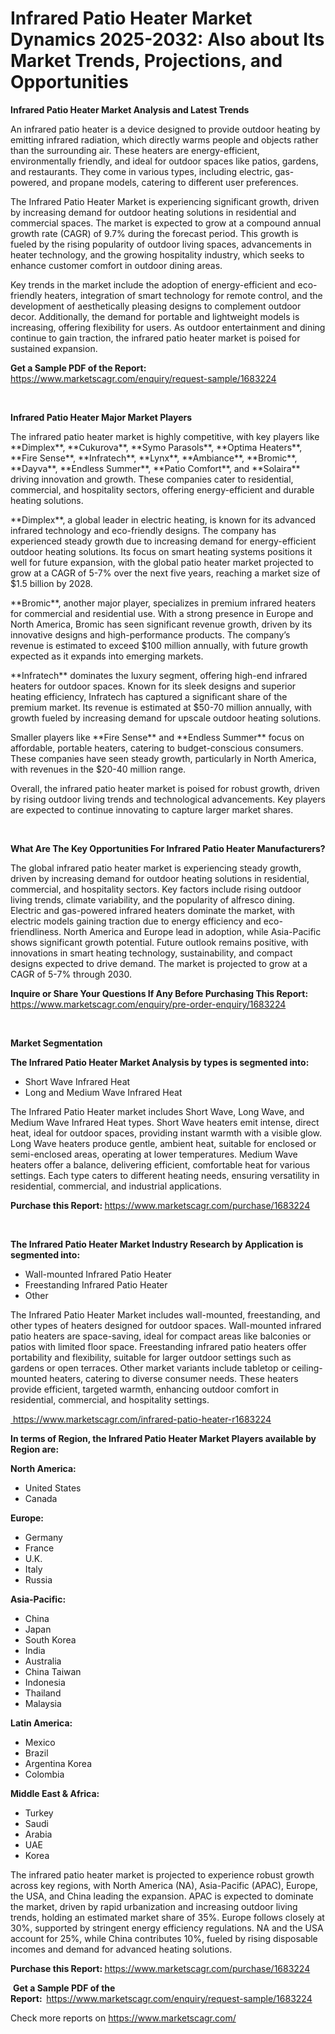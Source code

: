<p><h1>Infrared Patio Heater Market Dynamics 2025-2032: Also about Its Market Trends, Projections, and Opportunities</h1></p><p><strong>Infrared Patio Heater Market Analysis and Latest Trends</strong></p>
<p><p>An infrared patio heater is a device designed to provide outdoor heating by emitting infrared radiation, which directly warms people and objects rather than the surrounding air. These heaters are energy-efficient, environmentally friendly, and ideal for outdoor spaces like patios, gardens, and restaurants. They come in various types, including electric, gas-powered, and propane models, catering to different user preferences.</p><p>The Infrared Patio Heater Market is experiencing significant growth, driven by increasing demand for outdoor heating solutions in residential and commercial spaces. The market is expected to grow at a compound annual growth rate (CAGR) of 9.7% during the forecast period. This growth is fueled by the rising popularity of outdoor living spaces, advancements in heater technology, and the growing hospitality industry, which seeks to enhance customer comfort in outdoor dining areas.</p><p>Key trends in the market include the adoption of energy-efficient and eco-friendly heaters, integration of smart technology for remote control, and the development of aesthetically pleasing designs to complement outdoor decor. Additionally, the demand for portable and lightweight models is increasing, offering flexibility for users. As outdoor entertainment and dining continue to gain traction, the infrared patio heater market is poised for sustained expansion.</p></p>
<p><strong>Get a Sample PDF of the Report:&nbsp;</strong> <a href="https://www.marketscagr.com/enquiry/request-sample/1683224?utm_campaign=2253&utm_medium=2&utm_source=Github&utm_content=ia&utm_term=29012025&utm_id=infrared-patio-heater">https://www.marketscagr.com/enquiry/request-sample/1683224</a></p>
<p>&nbsp;</p>
<p><strong>Infrared Patio Heater Major Market Players</strong></p>
<p><p>The infrared patio heater market is highly competitive, with key players like **Dimplex**, **Cukurova**, **Symo Parasols**, **Optima Heaters**, **Fire Sense**, **Infratech**, **Lynx**, **Ambiance**, **Bromic**, **Dayva**, **Endless Summer**, **Patio Comfort**, and **Solaira** driving innovation and growth. These companies cater to residential, commercial, and hospitality sectors, offering energy-efficient and durable heating solutions.</p><p>**Dimplex**, a global leader in electric heating, is known for its advanced infrared technology and eco-friendly designs. The company has experienced steady growth due to increasing demand for energy-efficient outdoor heating solutions. Its focus on smart heating systems positions it well for future expansion, with the global patio heater market projected to grow at a CAGR of 5-7% over the next five years, reaching a market size of $1.5 billion by 2028.</p><p>**Bromic**, another major player, specializes in premium infrared heaters for commercial and residential use. With a strong presence in Europe and North America, Bromic has seen significant revenue growth, driven by its innovative designs and high-performance products. The company’s revenue is estimated to exceed $100 million annually, with future growth expected as it expands into emerging markets.</p><p>**Infratech** dominates the luxury segment, offering high-end infrared heaters for outdoor spaces. Known for its sleek designs and superior heating efficiency, Infratech has captured a significant share of the premium market. Its revenue is estimated at $50-70 million annually, with growth fueled by increasing demand for upscale outdoor heating solutions.</p><p>Smaller players like **Fire Sense** and **Endless Summer** focus on affordable, portable heaters, catering to budget-conscious consumers. These companies have seen steady growth, particularly in North America, with revenues in the $20-40 million range.</p><p>Overall, the infrared patio heater market is poised for robust growth, driven by rising outdoor living trends and technological advancements. Key players are expected to continue innovating to capture larger market shares.</p></p>
<p>&nbsp;</p>
<p><strong>What Are The Key Opportunities For Infrared Patio Heater Manufacturers?</strong></p>
<p><p>The global infrared patio heater market is experiencing steady growth, driven by increasing demand for outdoor heating solutions in residential, commercial, and hospitality sectors. Key factors include rising outdoor living trends, climate variability, and the popularity of alfresco dining. Electric and gas-powered infrared heaters dominate the market, with electric models gaining traction due to energy efficiency and eco-friendliness. North America and Europe lead in adoption, while Asia-Pacific shows significant growth potential. Future outlook remains positive, with innovations in smart heating technology, sustainability, and compact designs expected to drive demand. The market is projected to grow at a CAGR of 5-7% through 2030.</p></p>
<p><strong>Inquire or Share Your Questions If Any Before Purchasing This Report:</strong> <a href="https://www.marketscagr.com/enquiry/pre-order-enquiry/1683224?utm_campaign=2253&utm_medium=2&utm_source=Github&utm_content=ia&utm_term=29012025&utm_id=infrared-patio-heater">https://www.marketscagr.com/enquiry/pre-order-enquiry/1683224</a></p>
<p>&nbsp;</p>
<p><strong>Market Segmentation</strong></p>
<p><strong>The Infrared Patio Heater Market Analysis by types is segmented into:</strong></p>
<p><ul><li>Short Wave Infrared Heat</li><li>Long and Medium Wave Infrared Heat</li></ul></p>
<p><p>The Infrared Patio Heater market includes Short Wave, Long Wave, and Medium Wave Infrared Heat types. Short Wave heaters emit intense, direct heat, ideal for outdoor spaces, providing instant warmth with a visible glow. Long Wave heaters produce gentle, ambient heat, suitable for enclosed or semi-enclosed areas, operating at lower temperatures. Medium Wave heaters offer a balance, delivering efficient, comfortable heat for various settings. Each type caters to different heating needs, ensuring versatility in residential, commercial, and industrial applications.</p></p>
<p><strong>Purchase this Report:&nbsp;</strong><a href="https://www.marketscagr.com/purchase/1683224?utm_campaign=2253&utm_medium=2&utm_source=Github&utm_content=ia&utm_term=29012025&utm_id=infrared-patio-heater">https://www.marketscagr.com/purchase/1683224</a></p>
<p>&nbsp;</p>
<p><strong>The Infrared Patio Heater Market Industry Research by Application is segmented into:</strong></p>
<p><ul><li>Wall-mounted Infrared Patio Heater</li><li>Freestanding Infrared Patio Heater</li><li>Other</li></ul></p>
<p><p>The Infrared Patio Heater Market includes wall-mounted, freestanding, and other types of heaters designed for outdoor spaces. Wall-mounted infrared patio heaters are space-saving, ideal for compact areas like balconies or patios with limited floor space. Freestanding infrared patio heaters offer portability and flexibility, suitable for larger outdoor settings such as gardens or open terraces. Other market variants include tabletop or ceiling-mounted heaters, catering to diverse consumer needs. These heaters provide efficient, targeted warmth, enhancing outdoor comfort in residential, commercial, and hospitality settings.</p></p>
<p><a href="https://www.marketscagr.com/infrared-patio-heater-r1683224?utm_campaign=2253&utm_medium=2&utm_source=Github&utm_content=ia&utm_term=29012025&utm_id=infrared-patio-heater">&nbsp;https://www.marketscagr.com/infrared-patio-heater-r1683224</a></p>
<p><strong>In terms of Region, the Infrared Patio Heater Market Players available by Region are:</strong></p>
<p>
    <p> <strong> North America: </strong>
        <ul>
            <li>United States</li>
            <li>Canada</li>
        </ul>
        </p> 
    <p> <strong> Europe: </strong>
        <ul>
            <li>Germany</li>
            <li>France</li>
            <li>U.K.</li>
            <li>Italy</li>
            <li>Russia</li>
        </ul>
        </p> 
    <p> <strong> Asia-Pacific: </strong>
        <ul>
            <li>China</li>
            <li>Japan</li>
            <li>South Korea</li>
            <li>India</li>
            <li>Australia</li>
            <li>China Taiwan</li>
            <li>Indonesia</li>
            <li>Thailand</li>
            <li>Malaysia</li>
        </ul>
        </p> 
    <p> <strong> Latin America: </strong>
        <ul>
            <li>Mexico</li>
            <li>Brazil</li>
            <li>Argentina Korea</li>
            <li>Colombia</li>
        </ul>
        </p> 
    <p> <strong> Middle East & Africa: </strong>
        <ul>
            <li>Turkey</li>
            <li>Saudi</li>
            <li>Arabia</li>
            <li>UAE</li>
            <li>Korea</li>
        </ul>
    </p>
    </p>
<p><p>The infrared patio heater market is projected to experience robust growth across key regions, with North America (NA), Asia-Pacific (APAC), Europe, the USA, and China leading the expansion. APAC is expected to dominate the market, driven by rapid urbanization and increasing outdoor living trends, holding an estimated market share of 35%. Europe follows closely at 30%, supported by stringent energy efficiency regulations. NA and the USA account for 25%, while China contributes 10%, fueled by rising disposable incomes and demand for advanced heating solutions.</p></p>
<p><strong>Purchase this Report: </strong><a href="https://www.marketscagr.com/purchase/1683224?utm_campaign=2253&utm_medium=2&utm_source=Github&utm_content=ia&utm_term=29012025&utm_id=infrared-patio-heater">https://www.marketscagr.com/purchase/1683224</a></p>
<p>&nbsp;<strong>Get a Sample PDF of the Report:&nbsp;&nbsp;</strong><a href="https://www.marketscagr.com/enquiry/request-sample/1683224?utm_campaign=2253&utm_medium=2&utm_source=Github&utm_content=ia&utm_term=29012025&utm_id=infrared-patio-heater">https://www.marketscagr.com/enquiry/request-sample/1683224</a></p>
<p><strong></strong></p>
<p>Check more reports on <a href="https://www.marketscagr.com/?utm_campaign=2253&utm_medium=2&utm_source=Github&utm_content=ia&utm_term=29012025&utm_id=infrared-patio-heater">https://www.marketscagr.com/</a></p>